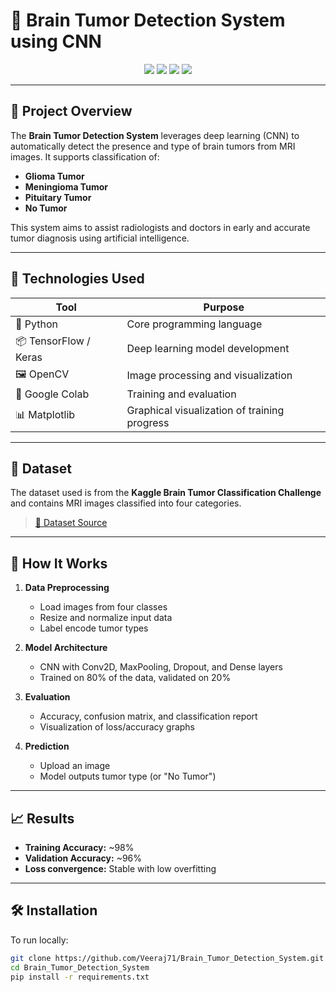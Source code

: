 # 🧠 Brain Tumor Detection System using CNN

<div align="center">
  <img src="https://img.shields.io/badge/Python-3.10-blue?style=for-the-badge&logo=python" />
  <img src="https://img.shields.io/badge/TensorFlow-2.14-orange?style=for-the-badge&logo=tensorflow" />
  <img src="https://img.shields.io/badge/OpenCV-4.x-green?style=for-the-badge&logo=opencv" />
  <img src="https://img.shields.io/badge/Google_Colab-yellow?style=for-the-badge&logo=googlecolab" />
</div>

---

## 📝 Project Overview

The **Brain Tumor Detection System** leverages deep learning (CNN) to automatically detect the presence and type of brain tumors from MRI images. It supports classification of:

- **Glioma Tumor**
- **Meningioma Tumor**
- **Pituitary Tumor**
- **No Tumor**

This system aims to assist radiologists and doctors in early and accurate tumor diagnosis using artificial intelligence.

---

## 🧠 Technologies Used

| Tool | Purpose |
|------|---------|
| 🐍 Python | Core programming language |
| 📦 TensorFlow / Keras | Deep learning model development |
| 🖼️ OpenCV | Image processing and visualization |
| 📁 Google Colab | Training and evaluation |
| 📊 Matplotlib | Graphical visualization of training progress |

---

## 📁 Dataset

The dataset used is from the **Kaggle Brain Tumor Classification Challenge** and contains MRI images classified into four categories.

> [📎 Dataset Source](https://www.kaggle.com/datasets/navoneel/brain-mri-images-for-brain-tumor-detection)

---

## 🚀 How It Works

1. **Data Preprocessing**  
   - Load images from four classes  
   - Resize and normalize input data  
   - Label encode tumor types

2. **Model Architecture**  
   - CNN with Conv2D, MaxPooling, Dropout, and Dense layers  
   - Trained on 80% of the data, validated on 20%

3. **Evaluation**  
   - Accuracy, confusion matrix, and classification report  
   - Visualization of loss/accuracy graphs

4. **Prediction**  
   - Upload an image  
   - Model outputs tumor type (or "No Tumor")

---

## 📈 Results

- **Training Accuracy:** ~98%  
- **Validation Accuracy:** ~96%  
- **Loss convergence:** Stable with low overfitting

---

## 🛠️ Installation

To run locally:

```bash
git clone https://github.com/Veeraj71/Brain_Tumor_Detection_System.git
cd Brain_Tumor_Detection_System
pip install -r requirements.txt
